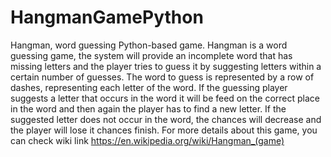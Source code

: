 # HangmanGamePython
Hangman, word guessing Python-based game.   Hangman is a word guessing game, the system will provide an incomplete word that has missing letters and the player tries to guess it by suggesting letters within a certain number of guesses.  The word to guess is represented by a row of dashes, representing each letter of the word. If the guessing player suggests a letter that occurs in the word it will be feed on the correct place in the word and then again the player has to find a new letter. If the suggested letter does not occur in the word, the chances will decrease and the player will lose it chances finish.  For more details about this game, you can check wiki link https://en.wikipedia.org/wiki/Hangman_(game)
